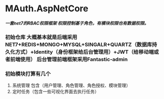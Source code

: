# MAuth.AspNetCore
##### 一套net7的RBAC权限框架 权限控制基于角色，有模块权限也有数据权限。
###  初始仓库 大概基本就是后端采用NET7+REDIS+MONGO+MYSQL+SINGALR+QUARTZ（数据库持久化方式）+Identity（身份框架给后台管理用）+JWT（给移动端或者前端使用） 后台管理前端框架采用Fantastic-admin
###  初始模块打算有几个
1. 系统管理 包含（用户管理、角色管理、角色授权、模块管理）
2. 定时任务（包含一些可视化界面去执行任务）
